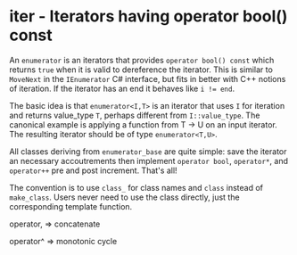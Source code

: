 ﻿# iter - Iterators having operator bool() const

An `enumerator` is an iterators that provides `operator bool() const` which returns `true` when
it is valid to dereference the iterator.
This is similar to `MoveNext` in the `IEnumerator`
C# interface, but fits in better with C++ notions of iteration.
If the iterator has an end it behaves like `i != end`.

The basic idea is that `enumerator<I,T>` is an iterator that uses `I` for iteration and returns value_type `T`,
perhaps different from `I::value_type`.
The canonical example is applying a function from T → U on an input iterator.
The resulting iterator should be of type `enumerator<T,U>`.


All classes deriving from `enumerator_base` are quite simple: save the iterator an necessary
accoutrements then implement `operator bool`, `operator*`, and `operator++` pre and post increment. 
That's all! 

The convention is to use `class_` for class names and `class` instead of `make_class`. Users never
need to use the class directly, just the corresponding template function.

operator, => concatenate

operator^ => monotonic cycle

